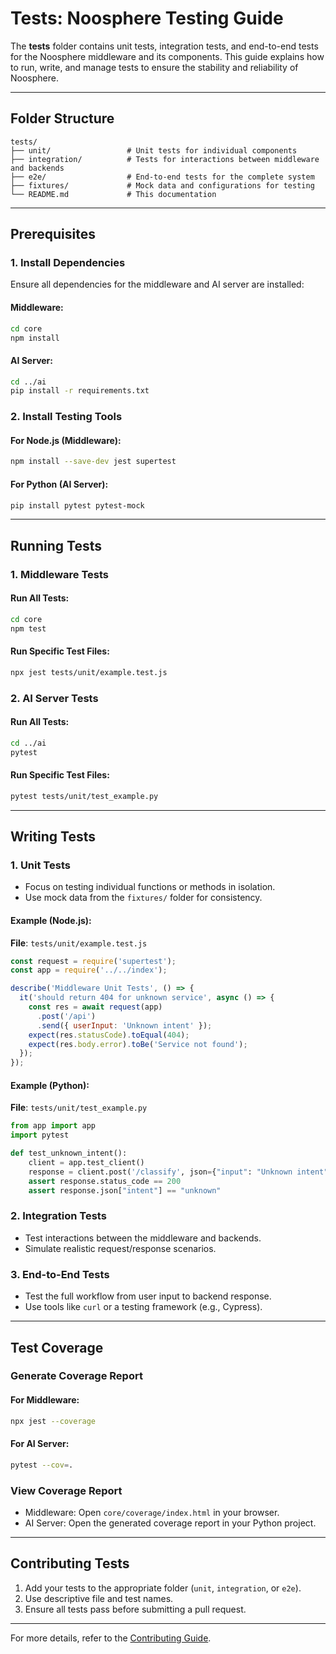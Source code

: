 # Tests: Noosphere Testing Guide

The **tests** folder contains unit tests, integration tests, and end-to-end tests for the Noosphere middleware and its components. This guide explains how to run, write, and manage tests to ensure the stability and reliability of Noosphere.

---

## Folder Structure

```plaintext
tests/
├── unit/                 # Unit tests for individual components
├── integration/          # Tests for interactions between middleware and backends
├── e2e/                  # End-to-end tests for the complete system
├── fixtures/             # Mock data and configurations for testing
└── README.md             # This documentation
```

---

## Prerequisites

### 1. Install Dependencies
Ensure all dependencies for the middleware and AI server are installed:

#### Middleware:
```bash
cd core
npm install
```

#### AI Server:
```bash
cd ../ai
pip install -r requirements.txt
```

### 2. Install Testing Tools
#### For Node.js (Middleware):
```bash
npm install --save-dev jest supertest
```

#### For Python (AI Server):
```bash
pip install pytest pytest-mock
```

---

## Running Tests

### 1. Middleware Tests
#### Run All Tests:
```bash
cd core
npm test
```

#### Run Specific Test Files:
```bash
npx jest tests/unit/example.test.js
```

### 2. AI Server Tests
#### Run All Tests:
```bash
cd ../ai
pytest
```

#### Run Specific Test Files:
```bash
pytest tests/unit/test_example.py
```

---

## Writing Tests

### 1. Unit Tests
- Focus on testing individual functions or methods in isolation.
- Use mock data from the `fixtures/` folder for consistency.

#### Example (Node.js):
**File**: `tests/unit/example.test.js`
```javascript
const request = require('supertest');
const app = require('../../index');

describe('Middleware Unit Tests', () => {
  it('should return 404 for unknown service', async () => {
    const res = await request(app)
      .post('/api')
      .send({ userInput: 'Unknown intent' });
    expect(res.statusCode).toEqual(404);
    expect(res.body.error).toBe('Service not found');
  });
});
```

#### Example (Python):
**File**: `tests/unit/test_example.py`
```python
from app import app
import pytest

def test_unknown_intent():
    client = app.test_client()
    response = client.post('/classify', json={"input": "Unknown intent"})
    assert response.status_code == 200
    assert response.json["intent"] == "unknown"
```

### 2. Integration Tests
- Test interactions between the middleware and backends.
- Simulate realistic request/response scenarios.

### 3. End-to-End Tests
- Test the full workflow from user input to backend response.
- Use tools like `curl` or a testing framework (e.g., Cypress).

---

## Test Coverage

### Generate Coverage Report
#### For Middleware:
```bash
npx jest --coverage
```

#### For AI Server:
```bash
pytest --cov=.
```

### View Coverage Report
- Middleware: Open `core/coverage/index.html` in your browser.
- AI Server: Open the generated coverage report in your Python project.

---

## Contributing Tests
1. Add your tests to the appropriate folder (`unit`, `integration`, or `e2e`).
2. Use descriptive file and test names.
3. Ensure all tests pass before submitting a pull request.

---

For more details, refer to the [Contributing Guide](../docs/contributing.md).

